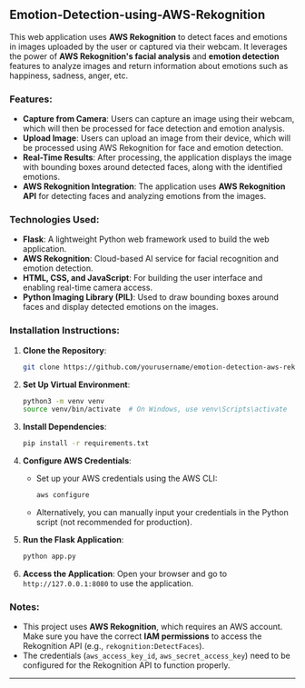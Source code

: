 ## Emotion-Detection-using-AWS-Rekognition

This web application uses **AWS Rekognition** to detect faces and emotions in images uploaded by the user or captured via their webcam. It leverages the power of **AWS Rekognition's facial analysis** and **emotion detection** features to analyze images and return information about emotions such as happiness, sadness, anger, etc.

### Features:
- **Capture from Camera**: Users can capture an image using their webcam, which will then be processed for face detection and emotion analysis.
- **Upload Image**: Users can upload an image from their device, which will be processed using AWS Rekognition for face and emotion detection.
- **Real-Time Results**: After processing, the application displays the image with bounding boxes around detected faces, along with the identified emotions.
- **AWS Rekognition Integration**: The application uses **AWS Rekognition API** for detecting faces and analyzing emotions from the images.

### Technologies Used:
- **Flask**: A lightweight Python web framework used to build the web application.
- **AWS Rekognition**: Cloud-based AI service for facial recognition and emotion detection.
- **HTML, CSS, and JavaScript**: For building the user interface and enabling real-time camera access.
- **Python Imaging Library (PIL)**: Used to draw bounding boxes around faces and display detected emotions on the images.

### Installation Instructions:

1. **Clone the Repository**:
   ```bash
   git clone https://github.com/yourusername/emotion-detection-aws-rekognition.git
   ```

2. **Set Up Virtual Environment**:
   ```bash
   python3 -m venv venv
   source venv/bin/activate  # On Windows, use venv\Scripts\activate
   ```

3. **Install Dependencies**:
   ```bash
   pip install -r requirements.txt
   ```

4. **Configure AWS Credentials**:
   - Set up your AWS credentials using the AWS CLI:
     ```bash
     aws configure
     ```
   - Alternatively, you can manually input your credentials in the Python script (not recommended for production).

5. **Run the Flask Application**:
   ```bash
   python app.py
   ```

6. **Access the Application**:
   Open your browser and go to `http://127.0.0.1:8080` to use the application.

### Notes:
- This project uses **AWS Rekognition**, which requires an AWS account. Make sure you have the correct **IAM permissions** to access the Rekognition API (e.g., `rekognition:DetectFaces`).
- The credentials (`aws_access_key_id`, `aws_secret_access_key`) need to be configured for the Rekognition API to function properly.
  
---
